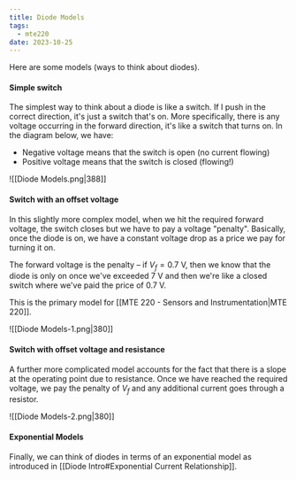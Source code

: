 ```yaml
---
title: Diode Models
tags:
  - mte220
date: 2023-10-25
---
```

Here are some models (ways to think about diodes).

#### Simple switch
The simplest way to think about a diode is like a switch. If I push in the correct direction, it's just a switch that's on. More specifically, there is any voltage occurring in the forward direction, it's like a switch that turns on. In the diagram below, we have:
- Negative voltage means that the switch is open (no current flowing)
- Positive voltage means that the switch is closed (flowing!)

![[Diode Models.png|388]]

#### Switch with an offset voltage
In this slightly more complex model, when we hit the required forward voltage, the switch closes but we have to pay a voltage "penalty". Basically, once the diode is on, we have a constant voltage drop as a price we pay for turning it on.

The forward voltage is the penalty – if $V_{f} = 0.7\text{ V}$, then we know that the diode is only on once we've exceeded $7\text{ V}$ and then we're like a closed switch where we've paid the price of $0.7 \text{ V}$.

This is the primary model for [[MTE 220 - Sensors and Instrumentation|MTE 220]].

![[Diode Models-1.png|380]]

#### Switch with offset voltage and resistance
A further more complicated model accounts for the fact that there is a slope at the operating point due to resistance. Once we have reached the required voltage, we pay the penalty of $V_{f}$ and any additional current goes through a resistor.

![[Diode Models-2.png|380]]

#### Exponential Models
Finally, we can think of diodes in terms of an exponential model as introduced in [[Diode Intro#Exponential Current Relationship]].

